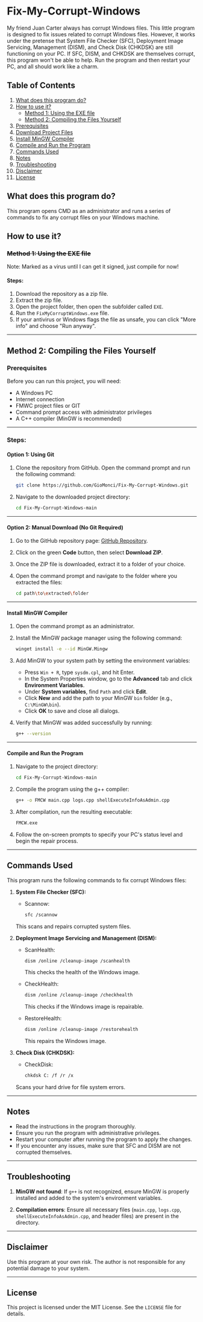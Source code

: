 # Fix-My-Corrupt-Windows

My friend Juan Carter always has corrupt Windows files. This little program is designed to fix issues related to corrupt Windows files. However, it works under the pretense that System File Checker (SFC), Deployment Image Servicing, Management (DISM), and Check Disk (CHKDSK) are still functioning on your PC. 
If SFC, DISM, and CHKDSK are themselves corrupt, this program won't be able to help. Run the program and then restart your PC, and all should work like a charm.

## Table of Contents
1. [What does this program do?](#what-does-this-program-do)
2. [How to use it?](#how-to-use-it)
    - [Method 1: Using the EXE file](#method-1-using-the-exe-file)
    - [Method 2: Compiling the Files Yourself](#method-2-compiling-the-files-yourself)
3. [Prerequisites](#prerequisites)
4. [Download Project Files](#download-project-files)
5. [Install MinGW Compiler](#install-mingw-compiler)
6. [Compile and Run the Program](#compile-and-run-the-program)
7. [Commands Used](#commands-used)
8. [Notes](#notes)
9. [Troubleshooting](#troubleshooting)
10. [Disclaimer](#disclaimer)
11. [License](#license)


## What does this program do?

This program opens CMD as an administrator and runs a series of commands to fix any corrupt files on your Windows machine.

## How to use it?

### ~~Method 1: Using the EXE file~~
Note: Marked as a virus until I can get it signed, just compile for now!

#### Steps:

1. Download the repository as a zip file.
2. Extract the zip file.
3. Open the project folder, then open the subfolder called `EXE`.
4. Run the `FixMyCorruptWindows.exe` file.
5. If your antivirus or Windows flags the file as unsafe, you can click "More info" and choose "Run anyway".

---

## Method 2: Compiling the Files Yourself

### Prerequisites
Before you can run this project, you will need:
- A Windows PC
- Internet connection
- FMWC project files or GIT
- Command prompt access with administrator privileges
- A C++ compiler (MinGW is recommended)
  
---

### Steps:

#### Option 1: Using Git

1. Clone the repository from GitHub. Open the command prompt and run the following command:

    ```bash
    git clone https://github.com/GioMonci/Fix-My-Corrupt-Windows.git
    ```

2. Navigate to the downloaded project directory:

    ```bash
    cd Fix-My-Corrupt-Windows-main
    ```

---

#### Option 2: Manual Download (No Git Required)

1. Go to the GitHub repository page: [GitHub Repository](https://github.com/GioMonci/Fix-My-Corrupt-Windows).

2. Click on the green **Code** button, then select **Download ZIP**.

3. Once the ZIP file is downloaded, extract it to a folder of your choice.

4. Open the command prompt and navigate to the folder where you extracted the files:

    ```bash
    cd path\to\extracted\folder
    ```

---

#### Install MinGW Compiler

1. Open the command prompt as an administrator.

2. Install the MinGW package manager using the following command:

    ```bash
    winget install -e --id MinGW.Mingw
    ```

3. Add MinGW to your system path by setting the environment variables:
    - Press `Win + R`, type `sysdm.cpl`, and hit Enter.
    - In the System Properties window, go to the **Advanced** tab and click **Environment Variables**.
    - Under **System variables**, find `Path` and click **Edit**.
    - Click **New** and add the path to your MinGW `bin` folder (e.g., `C:\MinGW\bin`).
    - Click **OK** to save and close all dialogs.

4. Verify that MinGW was added successfully by running:

    ```bash
    g++ --version
    ```

---

#### Compile and Run the Program

1. Navigate to the project directory:

    ```bash
    cd Fix-My-Corrupt-Windows-main
    ```

2. Compile the program using the g++ compiler:

    ```bash
    g++ -o FMCW main.cpp logs.cpp shellExecuteInfoAsAdmin.cpp
    ```

3. After compilation, run the resulting executable:

    ```bash
    FMCW.exe
    ```

4. Follow the on-screen prompts to specify your PC's status level and begin the repair process.

---

## Commands Used

This program runs the following commands to fix corrupt Windows files:

1. **System File Checker (SFC):**
    - Scannow:
      ```bash
      sfc /scannow
      ```
    This scans and repairs corrupted system files.

2. **Deployment Image Servicing and Management (DISM):**
    - ScanHealth:
      ```bash
      dism /online /cleanup-image /scanhealth
      ```
      This checks the health of the Windows image.

    - CheckHealth:
      ```bash
      dism /online /cleanup-image /checkhealth
      ```
      This checks if the Windows image is repairable.

    - RestoreHealth:
      ```bash
      dism /online /cleanup-image /restorehealth
      ```
      This repairs the Windows image.
  
3. **Check Disk (CHKDSK):**
    - CheckDisk:
      ```bash
      chkdsk C: /f /r /x
      ```
    Scans your hard drive for file system errors.

---

## Notes

- Read the instructions in the program thoroughly.
- Ensure you run the program with administrative privileges.
- Restart your computer after running the program to apply the changes.
- If you encounter any issues, make sure that SFC and DISM are not corrupted themselves.

---

## Troubleshooting

1. **MinGW not found**: If `g++` is not recognized, ensure MinGW is properly installed and added to the system's environment variables.
   
2. **Compilation errors**: Ensure all necessary files (`main.cpp`, `logs.cpp`, `shellExecuteInfoAsAdmin.cpp`, and header files) are present in the directory.

---

## Disclaimer

Use this program at your own risk. The author is not responsible for any potential damage to your system.

---

## License

This project is licensed under the MIT License. See the `LICENSE` file for details.
